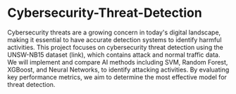 # Cybersecurity-Threat-Detection
Cybersecurity threats are a growing concern in today's digital landscape, making it
essential to have accurate detection systems to identify harmful activities. This project
focuses on cybersecurity threat detection using the UNSW-NB15 dataset (link), which
contains attack and normal traffic data. We will implement and compare AI methods
including SVM, Random Forest, XGBoost, and Neural Networks, to identify attacking
activities. By evaluating key performance metrics, we aim to determine the most
effective model for threat detection.
